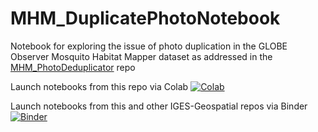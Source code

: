 # MHM_DuplicatePhotoNotebook

Notebook for exploring the issue of photo duplication in the GLOBE Observer Mosquito Habitat Mapper dataset as addressed in the [MHM_PhotoDeduplicator](https://github.com/IGES-Geospatial/MHM_PhotoDeduplicator) repo

Launch notebooks from this repo via Colab  [![Colab](https://colab.research.google.com/assets/colab-badge.svg)](https://colab.research.google.com/github/IGES-Geospatial/MHM_DuplicatePhotoNotebook)

Launch notebooks from this and other IGES-Geospatial repos via Binder  [![Binder](https://mybinder.org/badge_logo.svg)](https://mybinder.org/v2/gh/IGES-Geospatial/JupyterLabBinder/HEAD?urlpath=lab)
